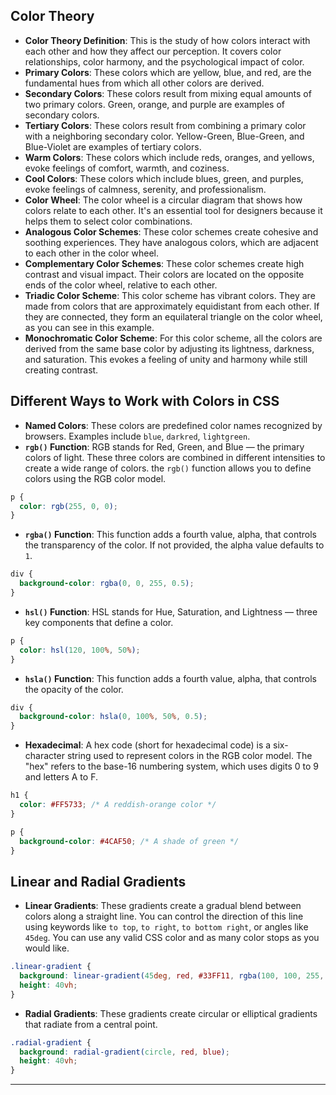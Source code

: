 ## Color Theory

*   **Color Theory Definition**: This is the study of how colors interact with each other and how they affect our perception. It covers color relationships, color harmony, and the psychological impact of color.
*   **Primary Colors**: These colors which are yellow, blue, and red, are the fundamental hues from which all other colors are derived.
*   **Secondary Colors**: These colors result from mixing equal amounts of two primary colors. Green, orange, and purple are examples of secondary colors.
*   **Tertiary Colors**: These colors result from combining a primary color with a neighboring secondary color. Yellow-Green, Blue-Green, and Blue-Violet are examples of tertiary colors.
*   **Warm Colors**: These colors which include reds, oranges, and yellows, evoke feelings of comfort, warmth, and coziness.
*   **Cool Colors**: These colors which include blues, green, and purples, evoke feelings of calmness, serenity, and professionalism.
*   **Color Wheel**: The color wheel is a circular diagram that shows how colors relate to each other. It's an essential tool for designers because it helps them to select color combinations.
*   **Analogous Color Schemes**: These color schemes create cohesive and soothing experiences. They have analogous colors, which are adjacent to each other in the color wheel.
*   **Complementary Color Schemes**: These color schemes create high contrast and visual impact. Their colors are located on the opposite ends of the color wheel, relative to each other.
*   **Triadic Color Scheme**: This color scheme has vibrant colors. They are made from colors that are approximately equidistant from each other. If they are connected, they form an equilateral triangle on the color wheel, as you can see in this example.
*   **Monochromatic Color Scheme**: For this color scheme, all the colors are derived from the same base color by adjusting its lightness, darkness, and saturation. This evokes a feeling of unity and harmony while still creating contrast.

## Different Ways to Work with Colors in CSS

*   **Named Colors**: These colors are predefined color names recognized by browsers. Examples include `blue`, `darkred`, `lightgreen`.
*   **`rgb()` Function**: RGB stands for Red, Green, and Blue — the primary colors of light. These three colors are combined in different intensities to create a wide range of colors. the `rgb()` function allows you to define colors using the RGB color model.

```css
p {
  color: rgb(255, 0, 0);
}
```

*   **`rgba()` Function**: This function adds a fourth value, alpha, that controls the transparency of the color. If not provided, the alpha value defaults to `1`.

```css
div {
  background-color: rgba(0, 0, 255, 0.5);
}
```

*   **`hsl()` Function**: HSL stands for Hue, Saturation, and Lightness — three key components that define a color.

```css
p {
  color: hsl(120, 100%, 50%);
}
```

*   **`hsla()` Function**: This function adds a fourth value, alpha, that controls the opacity of the color.

```css
div {
  background-color: hsla(0, 100%, 50%, 0.5);
}
```

*   **Hexadecimal**: A hex code (short for hexadecimal code) is a six-character string used to represent colors in the RGB color model. The "hex" refers to the base-16 numbering system, which uses digits 0 to 9 and letters A to F.

```css
h1 {
  color: #FF5733; /* A reddish-orange color */
}

p {
  background-color: #4CAF50; /* A shade of green */
}
```

## Linear and Radial Gradients

*   **Linear Gradients**: These gradients create a gradual blend between colors along a straight line. You can control the direction of this line using keywords like `to top`, `to right`, `to bottom right`, or angles like `45deg`. You can use any valid CSS color and as many color stops as you would like.

```css
.linear-gradient {
  background: linear-gradient(45deg, red, #33FF11, rgba(100, 100, 255, 0.5));
  height: 40vh;
}
```

*   **Radial Gradients**: These gradients create circular or elliptical gradients that radiate from a central point.

```css
.radial-gradient {
  background: radial-gradient(circle, red, blue);
  height: 40vh;
}
```

---